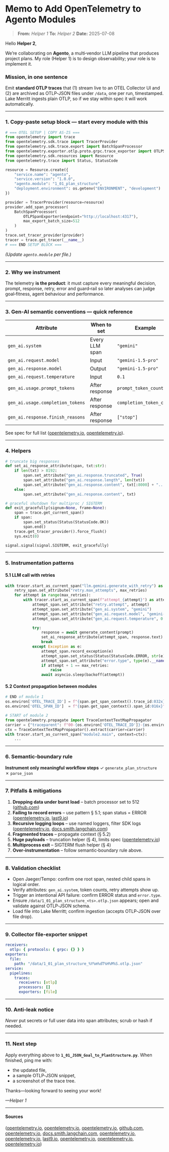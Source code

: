# Memo to Add OpenTelemetry to Agento Modules

> **From:** *Helper 1*
> **To:** *Helper 2*
> **Date:** 2025-07-08

Hello **Helper 2**,

We’re collaborating on **Agento**, a multi‑vendor LLM pipeline that produces project plans. My role (Helper 1) is to design observability; your role is to implement it.

### Mission, in one sentence

Emit **standard OTLP traces** that (1) stream live to an OTEL Collector UI and (2) are archived as OTLP‑JSON files under `/data`, one per run, timestamped. Lake Merritt ingests plain OTLP, so if we stay within spec it will work automatically.

---

### 1. Copy‑paste setup block — start every module with this

```python
# === OTEL SETUP | COPY AS‑IS ===
from opentelemetry import trace
from opentelemetry.sdk.trace import TracerProvider
from opentelemetry.sdk.trace.export import BatchSpanProcessor
from opentelemetry.exporter.otlp.proto.grpc.trace_exporter import OTLPSpanExporter
from opentelemetry.sdk.resources import Resource
from opentelemetry.trace import Status, StatusCode

resource = Resource.create({
    "service.name": "agento",
    "service.version": "1.0.0",
    "agento.module": "1_01_plan_structure",
    "deployment.environment": os.getenv("ENVIRONMENT", "development")
})

provider = TracerProvider(resource=resource)
provider.add_span_processor(
    BatchSpanProcessor(
        OTLPSpanExporter(endpoint="http://localhost:4317"),
        max_export_batch_size=512
    )
)
trace.set_tracer_provider(provider)
tracer = trace.get_tracer(__name__)
# === END SETUP BLOCK ===
```

*(Update `agento.module` per file.)*

---

### 2. Why we instrument

The telemetry **is the product**: it must capture every meaningful decision, prompt, response, retry, error and guard‑rail so later analyses can judge goal‑fitness, agent behaviour and performance.

---

### 3. Gen‑AI semantic conventions — quick reference

| Attribute                        | When to set    | Example                  |
| -------------------------------- | -------------- | ------------------------ |
| `gen_ai.system`                  | Every LLM span | `"gemini"`               |
| `gen_ai.request.model`           | Input          | `"gemini-1.5-pro"`       |
| `gen_ai.response.model`          | Output         | `"gemini-1.5-pro"`       |
| `gen_ai.request.temperature`     | Input          | `0.1`                    |
| `gen_ai.usage.prompt_tokens`     | After response | `prompt_token_count`     |
| `gen_ai.usage.completion_tokens` | After response | `completion_token_count` |
| `gen_ai.response.finish_reasons` | After response | `["stop"]`               |

See spec for full list ([opentelemetry.io][2], [opentelemetry.io][8]).

---

### 4. Helpers

```python
# truncate big responses
def set_ai_response_attribute(span, txt:str):
    if len(txt) > 8192:
        span.set_attribute("gen_ai.response.truncated", True)
        span.set_attribute("gen_ai.response.length", len(txt))
        span.set_attribute("gen_ai.response.content", txt[:8000] + "...[truncated]")
    else:
        span.set_attribute("gen_ai.response.content", txt)

# graceful shutdown for multiproc / SIGTERM
def exit_gracefully(signum=None, frame=None):
    span = trace.get_current_span()
    if span:
        span.set_status(Status(StatusCode.OK))
        span.end()
    trace.get_tracer_provider().force_flush()
    sys.exit(0)

signal.signal(signal.SIGTERM, exit_gracefully)
```

---

### 5. Instrumentation patterns

#### 5.1 LLM call with retries

```python
with tracer.start_as_current_span("llm.gemini.generate_with_retry") as retry_span:
    retry_span.set_attribute("retry.max_attempts", max_retries)
    for attempt in range(max_retries):
        with tracer.start_as_current_span(f"attempt_{attempt}") as attempt_span:
            attempt_span.set_attribute("retry.attempt", attempt)
            attempt_span.set_attribute("gen_ai.system", "gemini")
            attempt_span.set_attribute("gen_ai.request.model", "gemini-1.5-pro")
            attempt_span.set_attribute("gen_ai.request.temperature", 0.1)

            try:
                response = await generate_content(prompt)
                set_ai_response_attribute(attempt_span, response.text)
                break
            except Exception as e:
                attempt_span.record_exception(e)
                attempt_span.set_status(Status(StatusCode.ERROR, str(e)))
                attempt_span.set_attribute("error.type", type(e).__name__)
                if attempt + 1 == max_retries:
                    raise
                await asyncio.sleep(backoff(attempt))
```

#### 5.2 Context propagation between modules

```python
# END of module 1
os.environ['OTEL_TRACE_ID'] = f"{span.get_span_context().trace_id:032x}"
os.environ['OTEL_SPAN_ID']  = f"{span.get_span_context().span_id:016x}"

# START of module 2
from opentelemetry.propagate import TraceContextTextMapPropagator
carrier = {"traceparent": f"00-{os.environ['OTEL_TRACE_ID']}-{os.environ['OTEL_SPAN_ID']}-01"}
ctx = TraceContextTextMapPropagator().extract(carrier=carrier)
with tracer.start_as_current_span("module2.main", context=ctx):
    ...
```

---

### 6. Semantic‑boundary rule

**Instrument only meaningful workflow steps**
✓ `generate_plan_structure` ✗ `parse_json`

---

### 7. Pitfalls & mitigations

1. **Dropping data under burst load** – batch processor set to 512 ([github.com][9])
2. **Failing to record errors** – use pattern § 5.1; span status = ERROR ([opentelemetry.io][4], [last9.io][10])
3. **Recursive logging loops** – use named loggers, filter SDK logs ([opentelemetry.io][2], [docs.smith.langchain.com][11])
4. **Fragmented traces** – propagate context (§ 5.2)
5. **Huge payloads** – truncation helper (§ 4), limits spec ([opentelemetry.io][12])
6. **Multiprocess exit** – SIGTERM flush helper (§ 4)
7. **Over‑instrumentation** – follow semantic‑boundary rule above.

---

### 8. Validation checklist

* Open Jaeger/Tempo: confirm one root span, nested child spans in logical order.
* Verify attributes: `gen_ai.system`, token counts, retry attempts show up.
* Trigger an intentional API failure: confirm ERROR status and `error.type`.
* Ensure `/data/1_01_plan_structure_<ts>.otlp.json` appears; open and validate against OTLP‑JSON schema.
* Load file into Lake Merritt; confirm ingestion (accepts OTLP‑JSON over file drop).

---

### 9. Collector file‑exporter snippet

```yaml
receivers:
  otlp: { protocols: { grpc: {} } }
exporters:
  file:
    path: "/data/1_01_plan_structure_%Y%m%dT%H%M%S.otlp.json"
service:
  pipelines:
    traces:
      receivers: [otlp]
      processors: []
      exporters: [file]
```

---

### 10. Anti‑leak notice

*Never* put secrets or full user data into span attributes; scrub or hash if needed.

---

### 11. Next step

Apply everything above to **`1_01_JSON_Goal_to_PlanStructure.py`**. When finished, ping me with:

* the updated file,
* a sample OTLP‑JSON snippet,
* a screenshot of the trace tree.

Thanks—looking forward to seeing your work!

*—Helper 1*

---

#### Sources

([opentelemetry.io][1], [opentelemetry.io][2], [opentelemetry.io][7], [github.com][9], [opentelemetry.io][8], [docs.smith.langchain.com][11], [opentelemetry.io][3], [opentelemetry.io][4], [last9.io][10], [opentelemetry.io][5], [opentelemetry.io][6], [opentelemetry.io][12])

[1]: https://opentelemetry.io/docs/specs/semconv/gen-ai/?utm_source=chatgpt.com "Semantic conventions for generative AI systems | OpenTelemetry"
[2]: https://opentelemetry.io/docs/specs/semconv/registry/attributes/gen-ai/?utm_source=chatgpt.com "Gen AI | OpenTelemetry"
[3]: https://opentelemetry.io/docs/languages/python/instrumentation/?utm_source=chatgpt.com "Instrumentation - Python - OpenTelemetry"
[4]: https://opentelemetry.io/docs/specs/otel/trace/exceptions/?utm_source=chatgpt.com "Exceptions | OpenTelemetry"
[5]: https://opentelemetry.io/docs/specs/semconv/http/http-spans/?utm_source=chatgpt.com "Semantic conventions for HTTP spans | OpenTelemetry"
[6]: https://opentelemetry.io/docs/specs/semconv/database/database-spans/?utm_source=chatgpt.com "Semantic conventions for database client spans - OpenTelemetry"
[7]: https://opentelemetry.io/docs/specs/semconv/gen-ai/gen-ai-events/?utm_source=chatgpt.com "Semantic conventions for generative AI events - OpenTelemetry"
[8]: https://opentelemetry.io/docs/specs/semconv/gen-ai/gen-ai-spans/?utm_source=chatgpt.com "Semantic conventions for generative client AI spans | OpenTelemetry"
[9]: https://github.com/Scale3-Labs/langtrace/discussions/71?utm_source=chatgpt.com "OpenTelemetry Trace Semantic Conventions for the LLM Stack #71"
[10]: https://last9.io/blog/opentelemetry-python-instrumentation/?utm_source=chatgpt.com "A Quick Guide for OpenTelemetry Python Instrumentation - Last9"
[11]: https://docs.smith.langchain.com/observability/how_to_guides/trace_with_opentelemetry?utm_source=chatgpt.com "Trace with OpenTelemetry | 🦜️🛠️ LangSmith - LangChain"
[12]: https://opentelemetry.io/docs/specs/otel/trace/sdk/?utm_source=chatgpt.com "Tracing SDK | OpenTelemetry"
